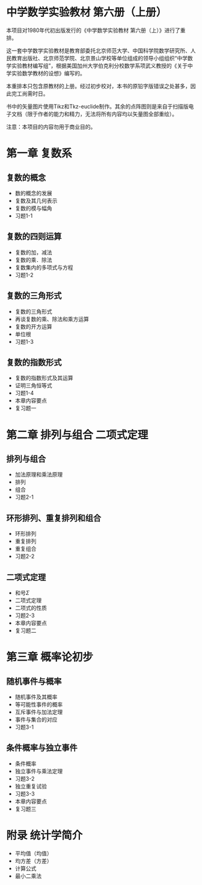 # 中学数学实验教材 第六册（上册）
本项目对1980年代初出版发行的《中学数学实验教材 第六册（上）》进行了重排。

这一套中学数学实验教材是教育部委托北京师范大学、中国科学院数学研究所、人民教育出版社、北京师范学院、北京景山学校等单位组成的领导小组组织“中学数学实验教材编写组”，根据美国加州大学伯克利分校数学系项武义教授的《关于中学实验数学教材的设想》编写的。

本重排本只包含原教材的上册。经过初步校对，本书的原铅字版错误之处甚多，因此完工尚需时日。

书中的矢量图片使用Tikz和Tkz-euclide制作。其余的点阵图则是来自于扫描版电子文档（限于作者的能力和精力，无法将所有内容均以矢量图全部重绘）。

注意：本项目的内容勿用于商业目的。

# 第一章 复数系
## 复数的概念
- 数的概念的发展
- 复数及其几何表示
- 复数的模与幅角
- 习题1-1
## 复数的四则运算
- 复数的加，减法
- 复数的乘．除法
- 复数集内的多项式与方程
- 习题1-2
## 复数的三角形式
- 复数的三角形式
- 再谈复数的乘、除法和乘方运算
- 复数的开方运算
- 单位根
- 习题1-3
## 复数的指数形式
- 复数的指数形式及其运算
- 证明三角恒等式
- 习题1-4
- 本章内容要点
- 复习题一

# 第二章  排列与组合 二项式定理
## 排列与组合
- 加法原理和乘法原理
- 排列
- 组合
- 习题2-1
## 环形排列、重复排列和组合
- 环形排列
- 重复排列
- 重复组合
- 习题2-2
## 二项式定理
- 和号$\Sigma$
- 二项式定理
- 二项式的性质
- 习题2-3
- 本章内容要点
- 复习题二

# 第三章  概率论初步
## 随机事件与概率
- 随机事件及其概率
- 等可能性事件的概率
- 互斥事件与加法定理
- 事件与集合的对应
- 习题3-1
## 条件概率与独立事件
- 条件概率
- 独立事件与乘法定理
- 习题3-2
- 独立重复试验
- 习题3-3
- 本章内容要点
- 复习题三

# 附录 统计学简介
- 平均值（均值）
- 均方差（方差）
- 计算公式
- 最小二乘法
